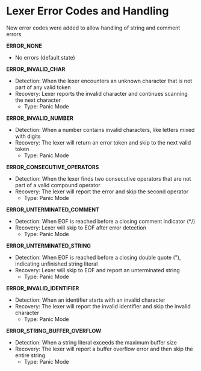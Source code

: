 # Lexer Error Codes and Handling

New error codes were added to allow handling of string and comment errors

**ERROR_NONE**
- No errors (default state)

**ERROR_INVALID_CHAR**
- Detection: When the lexer encounters an unknown character that is not part of any valid token
- Recovery: Lexer reports the invalid character and continues scanning the next character
  - Type: Panic Mode 

**ERROR_INVALID_NUMBER**
- Detection: When a number contains invalid characters, like letters mixed with digits
- Recovery: The lexer will return an error token and skip to the next valid token
  - Type: Panic Mode 
  
**ERROR_CONSECUTIVE_OPERATORS**
- Detection: When the lexer finds two consecutive operators that are not part of a valid compound operator
- Recovery: The lexer will report the error and skip the second operator
  - Type: Panic Mode 

**ERROR_UNTERMINATED_COMMENT**
- Detection: When EOF is reached before a closing comment indicator (*/)
- Recovery: Lexer will skip to EOF after error detection
  - Type: Panic Mode 

**ERROR_UNTERMINATED_STRING**
- Detection: When EOF is reached before a closing double quote ("), indicating unfinished string literal
- Recovery: Lexer will skip to EOF and report an unterminated string
  - Type: Panic Mode 

**ERROR_INVALID_IDENTIFIER**
- Detection: When an identifier starts with an invalid character
- Recovery: The lexer will report the invalid identifier and skip the invalid character
  - Type: Panic Mode 

**ERROR_STRING_BUFFER_OVERFLOW**
- Detection: When a string literal exceeds the maximum buffer size
- Recovery: The lexer will report a buffer overflow error and then skip the entire string
  - Type: Panic Mode 